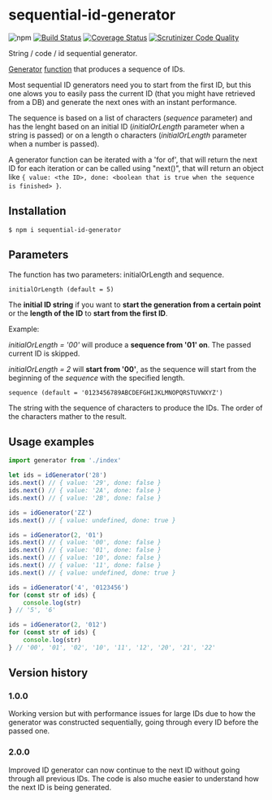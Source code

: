 # sequential-id-generator
![npm](https://img.shields.io/npm/v/sequential-id-generator)
[![Build Status](https://scrutinizer-ci.com/g/russoedu/sequential-id-generator/badges/build.png?b=main)](https://scrutinizer-ci.com/g/russoedu/sequential-id-generator/build-status/main)
[![Coverage Status](https://coveralls.io/repos/github/russoedu/sequential-id-generator/badge.svg?branch=ci)](https://coveralls.io/github/russoedu/sequential-id-generator?branch=ci)
[![Scrutinizer Code Quality](https://scrutinizer-ci.com/g/russoedu/sequential-id-generator/badges/quality-score.png?b=main)](https://scrutinizer-ci.com/g/russoedu/sequential-id-generator/?branch=main)

String / code / id sequential generator.

[Generator](https://developer.mozilla.org/en-US/docs/Web/JavaScript/Reference/Global_Objects/Generator) [function](https://developer.mozilla.org/en-US/docs/Web/JavaScript/Reference/Statements/function*) that produces a sequence of IDs.

Most sequential ID generators need you to start from the first ID, but this one alows you to easily pass the current ID (that you might have retrieved from a DB) and generate the next ones with an instant performance.

The sequence is based on a list of characters (_sequence_ parameter) and has the lenght based on an initial ID (_initialOrLength_ parameter when a string is passed) or on a length o characters (_initialOrLength_ parameter when a number is passed).

A generator function can be iterated with a 'for of', that will return the next ID for each iteration or can be called using "next()", that will return an object like `{ value: <the ID>, done: <boolean that is true when the sequence is finished> }`.

## Installation

```
$ npm i sequential-id-generator
```

## Parameters
The function has two parameters: initialOrLength and sequence.

    initialOrLength (default = 5)

The __initial ID string__ if you want to __start the generation from a certain point__ or the __length of the ID__ to __start from the first ID__.

Example:

_initialOrLength = '00'_ will produce a __sequence from '01' on__. The passed current ID is skipped.

_initialOrLength = 2_ will __start from '00'__, as the sequence will start from the beginning of the _sequence_ with the specified length.

    sequence (default = '0123456789ABCDEFGHIJKLMNOPQRSTUVWXYZ')

The string with the sequence of characters to produce the IDs. The order of the characters mather to the result.

## Usage examples
```typescript
import generator from './index'

let ids = idGenerator('28')
ids.next() // { value: '29', done: false }
ids.next() // { value: '2A', done: false }
ids.next() // { value: '2B', done: false }

ids = idGenerator('ZZ')
ids.next() // { value: undefined, done: true }

ids = idGenerator(2, '01')
ids.next() // { value: '00', done: false }
ids.next() // { value: '01', done: false }
ids.next() // { value: '10', done: false }
ids.next() // { value: '11', done: false }
ids.next() // { value: undefined, done: true }

ids = idGenerator('4', '0123456')
for (const str of ids) {
    console.log(str)
} // '5', '6'

ids = idGenerator(2, '012')
for (const str of ids) {
    console.log(str)
} // '00', '01', '02', '10', '11', '12', '20', '21', '22'
```

## Version history

### 1.0.0
Working version but with performance issues for large IDs due to how the generator was constructed sequentially, going through every ID before the passed one.

### 2.0.0
Improved ID generator can now continue to the next ID without going through all previous IDs. The code is also muche easier to understand how the next ID is being generated.
